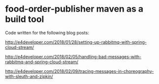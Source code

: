 # food-order-publisher maven as a build tool

Code written for the following blog posts:

http://e4developer.com/2018/01/28/setting-up-rabbitmq-with-spring-cloud-stream/

http://e4developer.com/2018/02/05/handling-bad-messages-with-rabbitmq-and-spring-cloud-stream/

http://e4developer.com/2018/02/09/tracing-messages-in-choreography-with-sleuth-and-zipkin/

